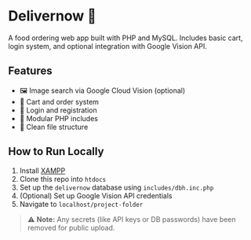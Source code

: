 # Delivernow 🍔

A food ordering web app built with PHP and MySQL. Includes basic cart, login system, and optional integration with Google Vision API.

## Features
- 🖼 Image search via Google Cloud Vision (optional)
- 🛒 Cart and order system
- 🔐 Login and registration
- 📁 Modular PHP includes
- 🧼 Clean file structure

## How to Run Locally
1. Install [XAMPP](https://www.apachefriends.org/index.html)
2. Clone this repo into `htdocs`
3. Set up the `delivernow` database using `includes/dbh.inc.php`
4. (Optional) Set up Google Vision API credentials
5. Navigate to `localhost/project-folder`

> ⚠️ **Note:** Any secrets (like API keys or DB passwords) have been removed for public upload.
